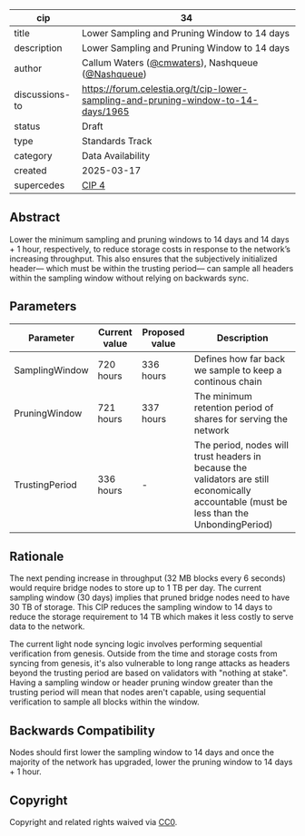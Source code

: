 | cip | 34 |
| - | - |
| title | Lower Sampling and Pruning Window to 14 days |
| description | Lower Sampling and Pruning Window to 14 days |
| author | Callum Waters ([@cmwaters](https://github.com/cmwaters)), Nashqueue ([@Nashqueue](https://github.com/Nashqueue)) |
| discussions-to | <https://forum.celestia.org/t/cip-lower-sampling-and-pruning-window-to-14-days/1965> |
| status | Draft |
| type | Standards Track |
| category | Data Availability |
| created | 2025-03-17 |
| supercedes | [CIP 4](./cip-4.md) |

## Abstract

Lower the minimum sampling and pruning windows to 14 days and 14 days + 1 hour, respectively, to reduce storage costs in response to the network’s increasing throughput. This also ensures that the subjectively initialized header— which must be within the trusting period— can sample all headers within the sampling window without relying on backwards sync.

## Parameters

| Parameter     | Current value | Proposed value | Description  |
|---------------|---------------|----------------|--------------|
| SamplingWindow | 720 hours  | 336 hours | Defines how far back we sample to keep a continous chain  |
| PruningWindow | 721 hours | 337 hours | The minimum retention period of shares for serving the network |
| TrustingPeriod | 336 hours | - | The period, nodes will trust headers in because the validators are still economically accountable (must be less than the UnbondingPeriod) |

## Rationale

The next pending increase in throughput (32 MB blocks every 6 seconds) would require bridge nodes to store up to 1 TB per day. The current sampling window (30 days) implies that pruned bridge nodes need to have 30 TB of storage. This CIP reduces the sampling window to 14 days to reduce the storage requirement to 14 TB which makes it less costly to serve data to the network.

The current light node syncing logic involves performing sequential verification from genesis. Outside from the time and storage costs from syncing from genesis, it's also vulnerable to long range attacks as headers beyond the trusting period are based on validators with "nothing at stake". Having a sampling window or header pruning window greater than the trusting period will mean that nodes aren't capable, using sequential verification to sample all blocks within the window.

## Backwards Compatibility

Nodes should first lower the sampling window to 14 days and once the majority of the network has upgraded, lower the pruning window to 14 days + 1 hour.

## Copyright

Copyright and related rights waived via [CC0](https://github.com/celestiaorg/CIPs/blob/main/LICENSE).
